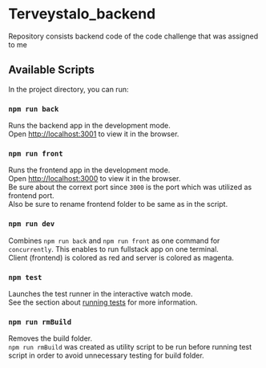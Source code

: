 # Terveystalo_backend
Repository consists backend code of the code challenge that was assigned to me

## Available Scripts

In the project directory, you can run:

### `npm run back`

Runs the backend app in the development mode.\
Open [http://localhost:3001](http://localhost:3001) to view it in the browser.

### `npm run front`

Runs the frontend app in the development mode.\
Open [http://localhost:3000](http://localhost:3000) to view it in the browser.\
Be sure about the corrext port since `3000` is the port which was utilized as frontend port.\
Also be sure to rename frontend folder to be same as in the script.

### `npm run dev`

Combines `npm run back` and `npm run front` as one command for `concurrently`. This enables to run fullstack app on one terminal.\
Client (frontend) is colored as red and server is colored as magenta.

### `npm test`

Launches the test runner in the interactive watch mode.\
See the section about [running tests](https://facebook.github.io/create-react-app/docs/running-tests) for more information.

### `npm run rmBuild`

Removes the build folder.\
`npm run rmBuild` was created as utility script to be run before running test script in order to avoid unnecessary testing for build folder.
